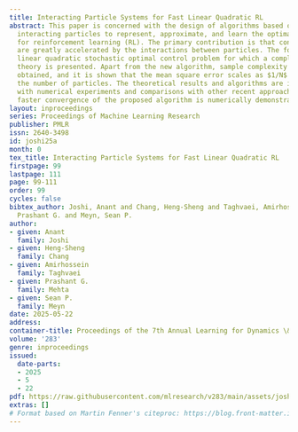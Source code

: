 ```yaml
---
title: Interacting Particle Systems for Fast Linear Quadratic RL
abstract: This paper is concerned with the design of algorithms based on systems of
  interacting particles to represent, approximate, and learn the optimal control law
  for reinforcement learning (RL). The primary contribution is that convergence rates
  are greatly accelerated by the interactions between particles. The focus is on the
  linear quadratic stochastic optimal control problem for which a complete and novel
  theory is presented. Apart from the new algorithm, sample complexity bounds are
  obtained, and it is shown that the mean square error scales as $1/N$ where $N$ is
  the number of particles. The theoretical results and algorithms are illustrated
  with numerical experiments and comparisons with other recent approaches, where the
  faster convergence of the proposed algorithm is numerically demonstrated.
layout: inproceedings
series: Proceedings of Machine Learning Research
publisher: PMLR
issn: 2640-3498
id: joshi25a
month: 0
tex_title: Interacting Particle Systems for Fast Linear Quadratic RL
firstpage: 99
lastpage: 111
page: 99-111
order: 99
cycles: false
bibtex_author: Joshi, Anant and Chang, Heng-Sheng and Taghvaei, Amirhossein and Mehta,
  Prashant G. and Meyn, Sean P.
author:
- given: Anant
  family: Joshi
- given: Heng-Sheng
  family: Chang
- given: Amirhossein
  family: Taghvaei
- given: Prashant G.
  family: Mehta
- given: Sean P.
  family: Meyn
date: 2025-05-22
address:
container-title: Proceedings of the 7th Annual Learning for Dynamics \& Control Conference
volume: '283'
genre: inproceedings
issued:
  date-parts:
  - 2025
  - 5
  - 22
pdf: https://raw.githubusercontent.com/mlresearch/v283/main/assets/joshi25a/joshi25a.pdf
extras: []
# Format based on Martin Fenner's citeproc: https://blog.front-matter.io/posts/citeproc-yaml-for-bibliographies/
---
```

